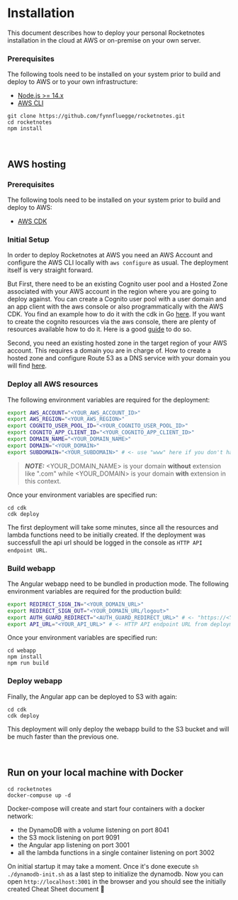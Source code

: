 # Installation
This document describes how to deploy your personal Rocketnotes installation in the cloud at AWS or on-premise on your own server.

### Prerequisites
The following tools need to be installed on your system prior to build and deploy to AWS or to your own infrastructure:

- [Node.js >= 14.x](https://nodejs.org/download/release/latest-v14.x/)
- [AWS CLI](https://docs.aws.amazon.com/cli/latest/userguide/getting-started-install.html)

```
git clone https://github.com/fynnfluegge/rocketnotes.git
cd rocketnotes
npm install
```
</br>

## AWS hosting
### Prerequisites
The following tools need to be installed on your system prior to build and deploy to AWS:

- [AWS CDK](https://github.com/aws/aws-cdk)

### Initial Setup
In order to deploy Rocketnotes at AWS you need an AWS Account and configure the AWS CLI locally with `aws configure` as usual.
The deployment itself is very straight forward.

But First, there need to be an existing Cognito user pool and a Hosted Zone associated with your AWS account in the region where you are going to deploy against.
You can create a Cognito user pool with a user domain and an app client with the aws console or also programmatically with the AWS CDK.
You find an example how to do it with the cdk in Go [here](https://github.com/fynnfluegge/aws-cdk-go-templates/tree/main/cognito-httpapi).
If you want to create the cognito resources via the aws console, there are plenty of resources available how to do it. Here is a good [guide](https://docs.aws.amazon.com/cognito/latest/developerguide/getting-started-with-cognito-user-pools.html) to do so.

Second, you need an existing hosted zone in the target region of your AWS account. This requires a domain you are in charge of.
How to create a hosted zone and configure Route 53 as a DNS service with your domain you will find [here](https://docs.aws.amazon.com/Route53/latest/DeveloperGuide/CreatingHostedZone.html).

### Deploy all AWS resources
The following environment variables are required for the deployment:
```bash
export AWS_ACCOUNT="<YOUR_AWS_ACCOUNT_ID>"
export AWS_REGION="<YOUR_AWS_REGION>"
export COGNITO_USER_POOL_ID="<YOUR_COGNITO_USER_POOL_ID>"
export COGNITO_APP_CLIENT_ID="<YOUR_COGNITO_APP_CLIENT_ID>"
export DOMAIN_NAME="<YOUR_DOMAIN_NAME>"
export DOMAIN="<YOUR_DOMAIN>"
export SUBDOMAIN="<YOUR_SUBDOMAIN>" # <- use "www" here if you don't have a subdomain configured in your hosted zone (e.g app)
```
> **_NOTE:_** <YOUR_DOMAIN_NAME> is your domain **without** extension like ".com" while <YOUR_DOMAIN> is your domain **with** extension in this context.

Once your environment variables are specified run:
```
cd cdk
cdk deploy
```

The first deployment will take some minutes, since all the resources and lambda functions need to be initially created. If the deployment was successfull the api url should be logged in the console as `HTTP API endpoint URL`.

### Build webapp
The Angular webapp need to be bundled in production mode.
The following environment variables are required for the production build:
```bash
export REDIRECT_SIGN_IN="<YOUR_DOMAIN_URL>"
export REDIRECT_SIGN_OUT="<YOUR_DOMAIN_URL/logout>"
export AUTH_GUARD_REDIRECT="<AUTH_GUARD_REDIRECT_URL>" # <- "https://<YOUR_DOMAIN_NAME>.auth.<AWS_REGION>.amazoncognito.com/login?response_type=code&client_id=<YOUR_COGNITO_APP_CLIENT_ID>&redirect_uri=https://<YOUR_SUBDOMAIN>.<YOUR_DOMAIN>"
export API_URL="<YOUR_API_URL>" # <- HTTP API endpoint URL from deployment console log
```
Once your environment variables are specified run:
```
cd webapp
npm install
npm run build
```

### Deploy webapp
Finally, the Angular app can be deployed to S3 with again:
```
cd cdk
cdk deploy
```
This deployment will only deploy the webapp build to the S3 bucket and will be much faster than the previous one.

</br>

## Run on your local machine with Docker
```
cd rocketnotes
docker-compuse up -d
```
Docker-compose will create and start four containers with a docker network:
- the DynamoDB with a volume listening on port 8041
- the S3 mock listening on port 9091
- the Angular app listening on port 3001
- all the lambda functions in a single container listening on port 3002  

On initial startup it may take a moment.
Once it's done execute `sh ./dynamodb-init.sh` as a last step to initialize the dynamodb.
Now you can open `http://localhost:3001` in the browser and you should see the initially created Cheat Sheet document 🚀
